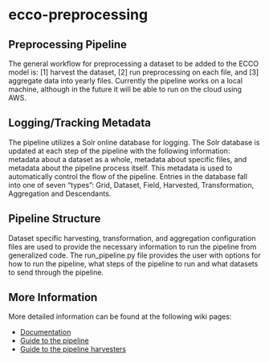 # ecco-preprocessing

## Preprocessing Pipeline 
The general workflow for preprocessing a dataset to be added to the ECCO model is: [1] harvest the dataset, [2] run preprocessing on each file, and [3] aggregate data into yearly files. Currently the pipeline works on a local machine, although in the future it will be able to run on the cloud using AWS. 

## Logging/Tracking Metadata
The pipeline utilizes a Solr online database for logging. The Solr database is updated at each step of the pipeline with the following information: metadata about a dataset as a whole, metadata about specific files, and metadata about the pipeline process itself. This metadata is used to automatically control the flow of the pipeline. Entries in the database fall into one of seven “types”: Grid, Dataset, Field, Harvested, Transformation, Aggregation and Descendants. 

## Pipeline Structure 
Dataset specific harvesting, transformation, and aggregation configuration files are used to provide the necessary information to run the pipeline from generalized code. The run_pipeline.py file provides the user with options for how to run the pipeline, what steps of the pipeline to run and what datasets to send through the pipeline. 

## More Information
More detailed information can be found at the following wiki pages:
  - [Documentation](https://github.com/ECCO-GROUP/ECCO-ACCESS/wiki/Documentation)
  - [Guide to the pipeline](https://github.com/ECCO-GROUP/ECCO-ACCESS/wiki/Preprocessing-Pipeline-Guide)
  - [Guide to the pipeline harvesters](https://github.com/ECCO-GROUP/ECCO-ACCESS/wiki/Preprocessing-Harvester-Guide)
